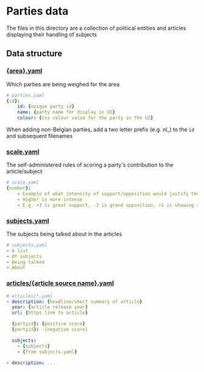 # Parties data

The files in this directory are a collection of political entities and articles displaying their handling of subjects

## Data structure
### [{area}.yaml](area.yaml)
Which parties are being weighed for the area
```yaml
# parties.yaml
{id}:
    id: {unique party id}
    name: {party name for display in UI}
    colour: {css colour value for the party in the UI}
```
When adding non-Belgian parties, add a two letter prefix (e.g. nl_) to the `id` and subsequent filenames

### [scale.yaml](scale.yaml)
The self-administered rules of scoring a party's contribution to the article/subject
```yaml
# scale.yaml
{number}:
    - Example of what intensity of support/opposition would justify the number score above
    - Higher is more intense
    - E.g. +3 is great support, -3 is grand opposition, +1 is showing some signs of caring, -1 is negligence...
```

### [subjects.yaml](subjects.yaml)
The subjects being talked about in the articles
```yaml
# subjects.yaml
- A list
- Of subjects
- Being talked
- About
```

### [articles/{article source name}.yaml](articles/)
```yaml
# articles/*.yaml
- description: {headline/short summary of article}
  year: {article release year}
  url: {https link to article}

  {partyid}: {positive score}
  {partyid}: -{negative score}

  subjects:
    - {subjects}
    - {from subjects.yaml}

- description: ...

```